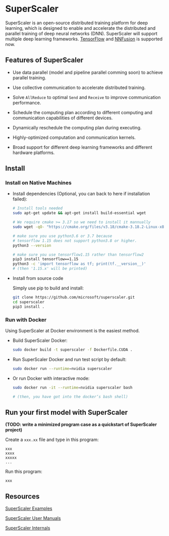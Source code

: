 # SuperScaler

SuperScaler is an open-source distributed training platform for deep learning, which is designed to enable and accelerate the distributed and parallel training of deep neural networks (DNN). SuperScaler will support multiple deep learning frameworks. [TensorFlow](https://www.tensorflow.org/) and [NNFusion](https://github.com/microsoft/nnfusion) is supported now.

## Features of SuperScaler

- Use data parallel (model and pipeline parallel comming soon) to achieve parallel training.

- Use collective communication to accelerate distributed training.

- Solve `AllReduce` to optimal `Send` and `Receive` to improve communication performance.

- Schedule the computing plan according to different computing and communication capabilities of different devices.

- Dynamically reschedule the computing plan during executing.

- Highly-optimized computation and communication kernels.

- Broad support for different deep learning frameworks and different hardware platforms.

## Install

### Install on Native Machines

- Install dependencies (Optional, you can back to here if installation failed):

  ```bash
  # Install tools needed
  sudo apt-get update && apt-get install build-essential wget

  # We require cmake >= 3.17 so we need to install it mannually
  sudo wget -qO- "https://cmake.org/files/v3.18/cmake-3.18.2-Linux-x86_64.tar.gz" | tar --strip-components=1 -xz -C /usr/local

  # make sure you use python3.6 or 3.7 because
  # tensorflow 1.15 does not support python3.8 or higher.
  python3 --version

  # make sure you use tensorflow1.15 rather than tensorflow2
  pip3 install tensorflow==1.15
  python3 -c 'import tensorflow as tf; print(tf.__version__)'
  # (then '1.15.x' will be printed)
  ```

- Install from source code

  Simply use pip to build and install:

  ```bash
  git clone https://github.com/microsoft/superscaler.git
  cd superscaler
  pip3 install .
  ```

### Run with Docker

Using SuperScaler at Docker environment is the easiest method.

- Build SuperScaler Docker:

  ```bash
  sudo docker build -t superscaler -f Dockerfile.CUDA .
  ```

- Run SuperScaler Docker and run test script by default:

  ```bash
  sudo docker run --runtime=nvidia superscaler
  ```

- Or run Docker with interactive mode:

  ```bash
  sudo docker run -it --runtime=nvidia superscaler bash

  # (then, you have got into the docker‘s bash shell)
  ```

## Run your first model with SuperScaler

**(TODO: write a minimized program case as a quickstart of SuperScaler project)**

Create a `xxx.xx` file and type in this program:

```
xxx
xxxx
xxxxx
...
```

Run this program:

```
xxx
```

## Resources

[SuperScaler Examples](https://github.com/microsoft/)

[SuperScaler User Manuals](https://github.com/microsoft/)

[SuperScaler Internals](https://github.com/microsoft/)
